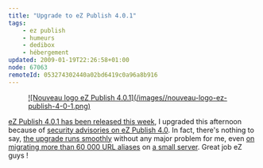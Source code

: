 ```yaml
---
title: "Upgrade to eZ Publish 4.0.1"
tags:
    - ez publish
    - humeurs
    - dedibox
    - hébergement
updated: 2009-01-19T22:26:58+01:00
node: 67063
remoteId: 053274302440a02bd6419c0a96a8b916
---
```

<figure class="object-center"><a href="/images/nouveau-logo-ez-publish-4-0-1.png">![Nouveau logo eZ Publish 4.0.1](/images//nouveau-logo-ez-publish-4-0-1.png)
</a></figure>


[eZ Publish 4.0.1 has been released this week](http://ez.no/developer/news/ez_publish_4_0_1_3_10_1_and_3_9_5_released), I upgraded this afternoon because of [security advisories on eZ Publish 4.0](http://ez.no/developer/security/security_advisories). In fact, there's nothing to say, [the upgrade runs smoothly](http://ez.no/doc/ez_publish/upgrading/upgrading_to_4_0/from_4_0_x_to_4_0_y) without any major problem for me, even [on migrating more than 60 000 URL aliases](/post/upgrading-a-large-site-from-ez-publish-3-9-2-to-ez-publish-3-10) on [a small server](/post/ez-publish-sur-dedibox). Great job eZ guys !

